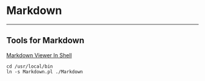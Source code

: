 # Markdown
---

## Tools for Markdown

[Markdown Viewer In Shell](http://daringfireball.net/projects/downloads/Markdown_1.0.1.zip)

``` shell
cd /usr/local/bin
ln -s Markdown.pl ./Markdown
```

